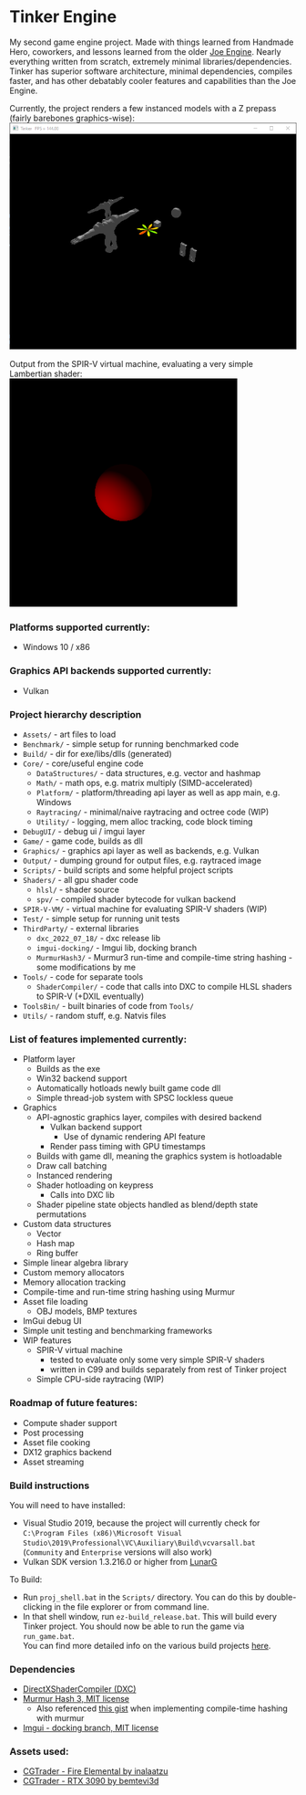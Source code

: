 # Tinker Engine

My second game engine project. Made with things learned from Handmade Hero, coworkers, and lessons learned from the older [Joe Engine](https://github.com/klingerj/Joe-Engine). Nearly everything written from scratch, extremely minimal libraries/dependencies. Tinker has superior software architecture, minimal dependencies, compiles faster, and has other debatably cooler features and capabilities than the Joe Engine.

Currently, the project renders a few instanced models with a Z prepass (fairly barebones graphics-wise):  
![](Output/TestImages/gameScreenshot.png)

Output from the SPIR-V virtual machine, evaluating a very simple Lambertian shader:  
![](Output/TestImages/spirv_output.bmp)

<!--- Early in the project, I added very simple software raytracing to try to match the hardware rasterized output of the game: 
Raytraced | Rasterized  
:--------:|:----------:  
![](Output/TestImages/raytraceOutput.bmp) | ![](Output/TestImages/rasterRef.bmp) --->

### Platforms supported currently:
* Windows 10 / x86

### Graphics API backends supported currently:
* Vulkan

### Project hierarchy description
* <code>Assets/</code> - art files to load
* <code>Benchmark/</code> - simple setup for running benchmarked code
* <code>Build/</code> - dir for exe/libs/dlls (generated)
* <code>Core/</code> - core/useful engine code
  * <code>DataStructures/</code> - data structures, e.g. vector and hashmap
  * <code>Math/</code> - math ops, e.g. matrix multiply (SIMD-accelerated)
  * <code>Platform/</code> - platform/threading api layer as well as app main, e.g. Windows
  * <code>Raytracing/</code> - minimal/naive raytracing and octree code (WIP)
  * <code>Utility/</code> - logging, mem alloc tracking, code block timing
* <code>DebugUI/</code> - debug ui / imgui layer
* <code>Game/</code> - game code, builds as dll
* <code>Graphics/</code> - graphics api layer as well as backends, e.g. Vulkan
* <code>Output/</code> - dumping ground for output files, e.g. raytraced image
* <code>Scripts/</code> - build scripts and some helpful project scripts
* <code>Shaders/</code> - all gpu shader code
  * <code>hlsl/</code> - shader source
  * <code>spv/</code> - compiled shader bytecode for vulkan backend
* <code>SPIR-V-VM/</code> - virtual machine for evaluating SPIR-V shaders (WIP)
* <code>Test/</code> - simple setup for running unit tests
* <code>ThirdParty/</code> - external libraries
  * <code>dxc_2022_07_18/</code> - dxc release lib
  * <code>imgui-docking/</code> - Imgui lib, docking branch
  * <code>MurmurHash3/</code> - Murmur3 run-time and compile-time string hashing - some modifications by me
* <code>Tools/</code> - code for separate tools
  * <code>ShaderCompiler/</code> - code that calls into DXC to compile HLSL shaders to SPIR-V (+DXIL eventually) 
* <code>ToolsBin/</code> - built binaries of code from <code>Tools/</code>
* <code>Utils/</code> - random stuff, e.g. Natvis files

### List of features implemented currently:
* Platform layer
  * Builds as the exe
  * Win32 backend support 
  * Automatically hotloads newly built game code dll
  * Simple thread-job system with SPSC lockless queue
* Graphics
  * API-agnostic graphics layer, compiles with desired backend
    * Vulkan backend support
      * Use of dynamic rendering API feature
    * Render pass timing with GPU timestamps
  * Builds with game dll, meaning the graphics system is hotloadable
  * Draw call batching
  * Instanced rendering
  * Shader hotloading on keypress
    * Calls into DXC lib
  * Shader pipeline state objects handled as blend/depth state permutations
* Custom data structures
  * Vector
  * Hash map
  * Ring buffer
* Simple linear algebra library
* Custom memory allocators
* Memory allocation tracking
* Compile-time and run-time string hashing using Murmur
* Asset file loading
  * OBJ models, BMP textures
* ImGui debug UI
* Simple unit testing and benchmarking frameworks
* WIP features
  * SPIR-V virtual machine
    * tested to evaluate only some very simple SPIR-V shaders
    * written in C99 and builds separately from rest of Tinker project
  * Simple CPU-side raytracing (WIP)

### Roadmap of future features:
* Compute shader support
* Post processing
* Asset file cooking
* DX12 graphics backend
* Asset streaming

### Build instructions
You will need to have installed:
* Visual Studio 2019, because the project will currently check for  
<code>C:\Program Files (x86)\Microsoft Visual Studio\2019\Professional\VC\Auxiliary\Build\vcvarsall.bat</code>  
(<code>Community</code> and <code>Enterprise</code> versions will also work)
* Vulkan SDK version 1.3.216.0 or higher from [LunarG](https://vulkan.lunarg.com/sdk/home#windows)

To Build:
* Run <code>proj_shell.bat</code> in the <code>Scripts/</code> directory. You can do this by double-clicking in the file explorer or from command line.
* In that shell window, run <code>ez-build_release.bat</code>. This will build every Tinker project.
You should now be able to run the game via <code>run_game.bat</code>.  
You can find more detailed info on the various build projects [here](Scripts/README.md).

### Dependencies
* [DirectXShaderCompiler (DXC)](https://github.com/microsoft/DirectXShaderCompiler)
* [Murmur Hash 3, MIT license](https://github.com/aappleby/smhasher)
  * Also referenced [this gist](https://gist.github.com/oteguro/10538695) when implementing compile-time hashing with murmur
* [Imgui - docking branch, MIT license](https://github.com/ocornut/imgui)

### Assets used:  
* [CGTrader - Fire Elemental by inalaatzu](https://www.cgtrader.com/free-3d-models/character/fantasy/fire-elemental-29c02a51-2d44-4c4b-9e73-fc5899cd690d)  
* [CGTrader - RTX 3090 by bemtevi3d](https://www.cgtrader.com/free-3d-models/electronics/computer/rtx-3090-graphic-card-3d-model)
